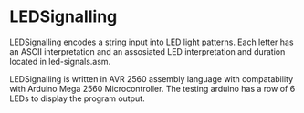 # LEDSignalling

LEDSignalling encodes a string input into LED light patterns. Each letter has an ASCII interpretation and an assosiated LED interpretation and duration located in led-signals.asm.

LEDSignalling is written in AVR 2560 assembly language with compatability with Arduino Mega 2560 Microcontroller. The testing arduino has a row of 6 LEDs to display the program output.
